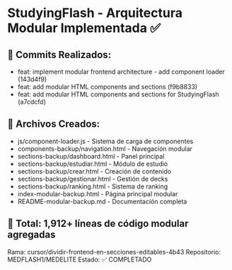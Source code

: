 # StudyingFlash - Arquitectura Modular Implementada ✅

## 🎯 Commits Realizados:
- feat: implement modular frontend architecture - add component loader (143d4f9)
- feat: add modular HTML components and sections (f9b8833)
- feat: add modular HTML components and sections for StudyingFlash (a7cdcfd)

## 📁 Archivos Creados:
- js/component-loader.js - Sistema de carga de componentes
- components-backup/navigation.html - Navegación modular
- sections-backup/dashboard.html - Panel principal
- sections-backup/estudiar.html - Módulo de estudio  
- sections-backup/crear.html - Creación de contenido
- sections-backup/gestionar.html - Gestión de decks
- sections-backup/ranking.html - Sistema de ranking
- index-modular-backup.html - Página principal modular
- README-modular-backup.md - Documentación completa

## 🚀 Total: 1,912+ líneas de código modular agregadas

Rama: cursor/dividir-frontend-en-secciones-editables-4b43
Repositorio: MEDFLASH1/MEDELITE
Estado: ✅ COMPLETADO
